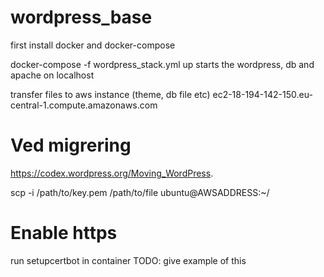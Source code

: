 # wordpress_base

first install docker and docker-compose



docker-compose -f wordpress_stack.yml up
starts the wordpress, db and apache on localhost


transfer files to aws instance (theme, db file etc)
ec2-18-194-142-150.eu-central-1.compute.amazonaws.com


# Ved migrering
https://codex.wordpress.org/Moving_WordPress.

scp -i /path/to/key.pem /path/to/file  ubuntu@AWSADDRESS:~/

# Enable https
run setupcertbot in container
TODO: give example of this